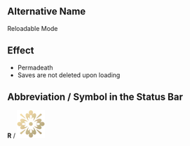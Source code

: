 ## Alternative Name

Reloadable Mode

## Effect

- Permadeath
- Saves are not deleted upon loading

## Abbreviation / Symbol in the Status Bar

**R** / ![Casual-classic mode](/uploads/Casual-Classic%20Mode/casual-classic-mode.webp)